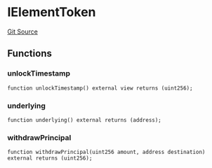 # IElementToken
[Git Source](https://github.com/Swivel-Finance/illuminate/blob/29a4038ae0d0795d36640f068da3ac5c1dd43806/src/interfaces/IElementToken.sol)


## Functions
### unlockTimestamp


```solidity
function unlockTimestamp() external view returns (uint256);
```

### underlying


```solidity
function underlying() external returns (address);
```

### withdrawPrincipal


```solidity
function withdrawPrincipal(uint256 amount, address destination) external returns (uint256);
```

